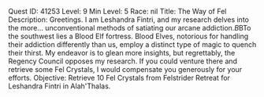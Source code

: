 Quest ID: 41253
Level: 9
Min Level: 5
Race: nil
Title: The Way of Fel
Description: Greetings. I am Leshandra Fintri, and my research delves into the more... unconventional methods of satiating our arcane addiction.$B$BTo the southwest lies a Blood Elf fortress. Blood Elves, notorious for handling their addiction differently than us, employ a distinct type of magic to quench their thirst. My endeavor is to glean more insights, but regrettably, the Regency Council opposes my research. If you could venture there and retrieve some Fel Crystals, I would compensate you generously for your efforts.
Objective: Retrieve 10 Fel Crystals from Felstrider Retreat for Leshandra Fintri in Alah'Thalas.
